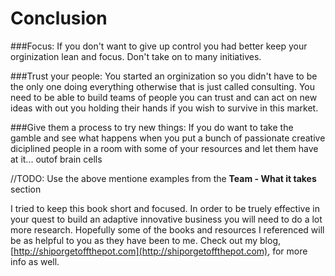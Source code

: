 # Conclusion


###Focus:
If you don't want to give up control you had better keep your orginization lean and focus. Don't take on to many initiatives.

###Trust your people:
You started an orginization so you didn't have to be the only one doing everything otherwise that is just called consulting. You need to be able to build teams of people you can trust and can act on new ideas with out you holding their hands if you wish to survive in this market.

###Give them a process to try new things:
If you do want to take the gamble and see what happens when you put a bunch of passionate creative diciplined people in a room with some of your resources and let them have at it... outof brain cells

//TODO: Use the above mentione examples from the **Team - What it takes** section

I tried to keep this book short and focused. In order to be truely effective in your quest to build an adaptive innovative business you will need to do a lot more research. Hopefully some of the books and resources I referenced will be as helpful to you as they have been to me. Check out my blog, [http://shiporgetoffthepot.com](http://shiporgetoffthepot.com), for more info as well.
